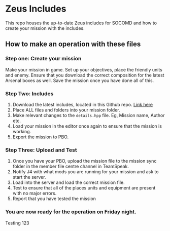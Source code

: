# Zeus Includes

This repo houses the up-to-date Zeus includes for SOCOMD and how to create your mission with the includes.

## How to make an operation with these files
### Step one: Create your mission
Make your mission in game. Set up your objectives, place the friendly units and enemy.
Ensure that you download the correct composition for the latest Arsenal boxes as well.
Save the mission once you have done all of this.

### Step Two: Includes
1. Download the latest includes, located in this Github repo. [Link here](https://github.com/SOCOMD/Zeus-Includes/releases/tag/main)
2. Place ALL files and folders into your mission folder.
3. Make relevant changes to the `details.hpp` file. Eg, Mission name, Author etc.
4. Load your mission in the editor once again to ensure that the mission is working.
5. Export the mission to PBO.

### Step Three: Upload and Test
1. Once you have your PBO, upload the mission file to the mission sync folder in the member file centre channel in TeamSpeak.
2. Notify J4 with what mods you are running for your mission and ask to start the server.
3. Load into the server and load the correct mission file.
4. Test to ensure that all of the places units and equipment are present with no major errors.
5. Report that you have tested the mission

### You are now ready for the operation on Friday night.

Testing 123